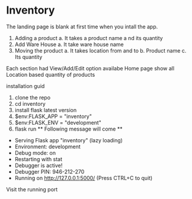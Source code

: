 # Inventory
The landing page is blank at first time when you intall the app.
1. Adding a product
  a. It takes a product name a nd its quantity
2. Add Ware House
  a. It take ware house name
3. Moving the product
  a. It takes location from and to
  b. Product name
  c. Its quantity
 
 
 Each section had View/Add/Edit option availabe
 Home page show all Location based quantity of products
 
 
 
 installation guid
 
 1. clone the repo
 2. cd inventory
 3. install flask latest version
 4. $env:FLASK_APP = "inventory"
 5. $env:FLASK_ENV = "development"
 6. flask run
 ** Following message will come **
 * Serving Flask app "inventory" (lazy loading)
 * Environment: development
 * Debug mode: on
 * Restarting with stat
 * Debugger is active!
 * Debugger PIN: 946-212-270
 * Running on http://127.0.0.1:5000/ (Press CTRL+C to quit)
 
 
 Visit the running port
